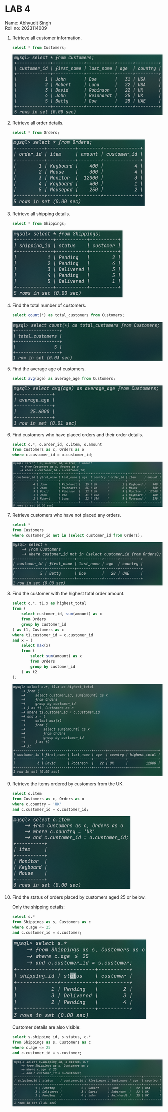 # LAB 4

Name: Abhyudit Singh\
Roll no: 2023114009

1. Retrieve all customer information.

    ```sql
    select * from Customers;
    ```

    ![Alt text](image.png)

2. Retrieve all order details.

    ```sql
    select * from Orders;
    ```

    ![Alt text](image-1.png)

3. Retrieve all shipping details.

    ```sql
    select * from Shippings;
    ```

    ![Alt text](image-2.png)

4. Find the total number of customers.

    ```sql
    select count(*) as total_customers from Customers;
    ```

    ![Alt text](image-3.png)

5. Find the average age of customers.

    ```sql
    select avg(age) as average_age from Customers;
    ```

    ![Alt text](image-4.png)

6. Find customers who have placed orders and their order details.

    ```sql
    select c.*, o.order_id, o.item, o.amount
    from Customers as c, Orders as o 
    where c.customer_id = o.customer_id;
    ```

    ![Alt text](image-10.png)

7. Retrieve customers who have not placed any orders.

    ```sql
    select * 
    from Customers 
    where customer_id not in (select customer_id from Orders);
    ```

    ![Alt text](image-5.png)

8. Find the customer with the highest total order amount.

    ```sql
    select c.*, t1.x as highest_total
    from (
        select customer_id, sum(amount) as x 
        from Orders 
        group by customer_id
    ) as t1, Customers as c 
    where t1.customer_id = c.customer_id
    and x = (
        select max(x) 
        from (
            select sum(amount) as x 
            from Orders 
            group by customer_id
        ) as t2
    );
    ```

    ![Alt text](image-6.png)

9. Retrieve the items ordered by customers from the UK.

    ```sql
    select o.item
    from Customers as c, Orders as o
    where c.country = 'UK'
    and c.customer_id = o.customer_id;
    ```

    ![Alt text](image-7.png)

10. Find the status of orders placed by customers aged 25 or below.

    Only the shipping details:

    ```sql
    select s.*
    from Shippings as s, Customers as c 
    where c.age <= 25
    and c.customer_id = s.customer;
    ```

    ![Alt text](image-8.png)

    Customer details are also visible:

    ```sql
    select s.shipping_id, s.status, c.*
    from Shippings as s, Customers as c 
    where c.age <= 25 
    and c.customer_id = s.customer;
    ```

    ![Alt text](image-9.png)

